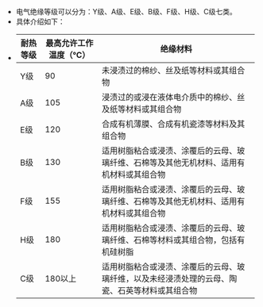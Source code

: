 - 电气绝缘等级可以分为：Y级、A级、E级、B级、F级、H级、C级七类。
- 具体介绍如下：
- | 耐热等级 | 最高允许工作温度（℃） | 绝缘材料 |
  |---------|---------------------|----------|
  | Y级     | 90                  | 未浸渍过的棉纱、丝及纸等材料或其组合物 |
  | A级     | 105                 | 浸渍过的或浸在液体电介质中的棉纱、丝及纸等材料或其组合物 |
  | E级     | 120                 | 合成有机薄膜、合成有机瓷漆等材料及其组合物 |
  | B级     | 130                 | 适用树脂粘合或浸渍、涂覆后的云母、玻璃纤维、石棉等及其他无机材料、适用有机材料或其组合物 |
  | F级     | 155                 | 适用树脂粘合或浸渍、涂覆后的云母、玻璃纤维、石棉等及其他无机材料、适用有机材料或其组合物 |
  | H级     | 180                 | 适用树脂粘合或浸渍、涂覆后的云母、玻璃纤维、石棉等材料或其组合物，包括有机硅树脂 |
  | C级     | 180以上             | 适用树脂粘合或浸渍、涂覆后的云母、玻璃纤维，以及未经浸渍处理的云母、陶瓷、石英等材料或其组合物 |